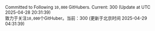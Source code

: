 Committed to Following `10,000` GitHubers. Current: <!-- FOLLOWING_COUNT -->300<!-- FOLLOWING_COUNT --> (Update at UTC <!-- LAST_UPDATED -->2025-04-28 20:31:39<!-- LAST_UPDATED -->)<br>
致力于关注`10,000`个GitHuber。当前：<!-- FOLLOWING_COUNT -->300<!-- FOLLOWING_COUNT --> (更新于北京时间 <!-- LAST_UPDATED_CST -->2025-04-29 04:31:39<!-- LAST_UPDATED_CST -->)
